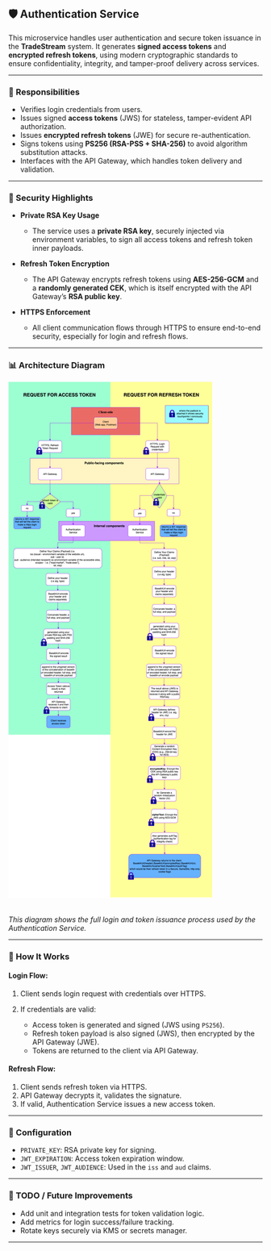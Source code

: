 ## 🛡️ Authentication Service

This microservice handles user authentication and secure token issuance in the **TradeStream** system. It generates **signed access tokens** and **encrypted refresh tokens**, using modern cryptographic standards to ensure confidentiality, integrity, and tamper-proof delivery across services.

---

### 📌 Responsibilities

* Verifies login credentials from users.
* Issues signed **access tokens** (JWS) for stateless, tamper-evident API authorization.
* Issues **encrypted refresh tokens** (JWE) for secure re-authentication.
* Signs tokens using **PS256 (RSA-PSS + SHA-256)** to avoid algorithm substitution attacks.
* Interfaces with the API Gateway, which handles token delivery and validation.

---

### 🔐 Security Highlights

* **Private RSA Key Usage**

  * The service uses a **private RSA key**, securely injected via environment variables, to sign all access tokens and refresh token inner payloads.

* **Refresh Token Encryption**

  * The API Gateway encrypts refresh tokens using **AES-256-GCM** and a **randomly generated CEK**, which is itself encrypted with the API Gateway’s **RSA public key**.

* **HTTPS Enforcement**

  * All client communication flows through HTTPS to ensure end-to-end security, especially for login and refresh flows.

---

### 📊 Architecture Diagram

![Authentication Flow Diagram](./docs/authentication-flow.drawio.png)

<br/>
<em>This diagram shows the full login and token issuance process used by the Authentication Service.</em>

---

### 🧠 How It Works

#### Login Flow:

1. Client sends login request with credentials over HTTPS.
2. If credentials are valid:

   * Access token is generated and signed (JWS using `PS256`).
   * Refresh token payload is also signed (JWS), then encrypted by the API Gateway (JWE).
   * Tokens are returned to the client via API Gateway.

#### Refresh Flow:

1. Client sends refresh token via HTTPS.
2. API Gateway decrypts it, validates the signature.
3. If valid, Authentication Service issues a new access token.

---

### 🔧 Configuration

* `PRIVATE_KEY`: RSA private key for signing.
* `JWT_EXPIRATION`: Access token expiration window.
* `JWT_ISSUER`, `JWT_AUDIENCE`: Used in the `iss` and `aud` claims.

---

### 🧪 TODO / Future Improvements

* Add unit and integration tests for token validation logic.
* Add metrics for login success/failure tracking.
* Rotate keys securely via KMS or secrets manager.

---
